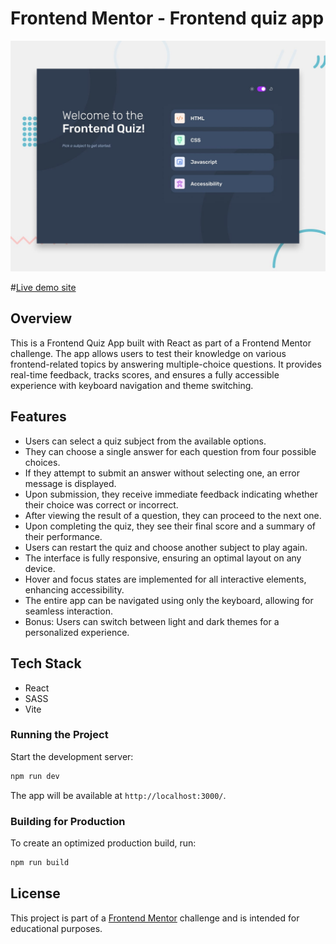 # Frontend Mentor - Frontend quiz app

![Design preview for the Frontend quiz app coding challenge](./preview.jpg)

#[Live demo site](https://iridescent-elf-391620.netlify.app/)

## Overview
This is a Frontend Quiz App built with React as part of a Frontend Mentor challenge. The app allows users to test their knowledge on various frontend-related topics by answering multiple-choice questions. It provides real-time feedback, tracks scores, and ensures a fully accessible experience with keyboard navigation and theme switching.

## Features
-	Users can select a quiz subject from the available options.
- They can choose a single answer for each question from four possible choices.
- If they attempt to submit an answer without selecting one, an error message is displayed.
- Upon submission, they receive immediate feedback indicating whether their choice was correct or incorrect.
- After viewing the result of a question, they can proceed to the next one.
- Upon completing the quiz, they see their final score and a summary of their performance.
- Users can restart the quiz and choose another subject to play again.
- The interface is fully responsive, ensuring an optimal layout on any device.
- Hover and focus states are implemented for all interactive elements, enhancing accessibility.
- The entire app can be navigated using only the keyboard, allowing for seamless interaction.
-	Bonus: Users can switch between light and dark themes for a personalized experience.

## Tech Stack
- React
- SASS
- Vite

### Running the Project
Start the development server:

```sh
npm run dev
```

The app will be available at `http://localhost:3000/`.

### Building for Production

To create an optimized production build, run:

```sh
npm run build
```

## License
This project is part of a [Frontend Mentor](https://www.frontendmentor.io) challenge and is intended for educational purposes.

